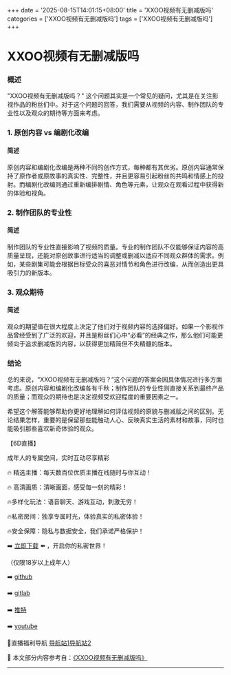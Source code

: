 +++
date = '2025-08-15T14:01:15+08:00'
title = 'XXOO视频有无删减版吗'
categories = ['XXOO视频有无删减版吗']
tags = ['XXOO视频有无删减版吗']
+++

# XXOO视频有无删减版吗

### 概述

"XXOO视频有无删减版吗？" 这个问题其实是一个常见的疑问，尤其是在关注影视作品的粉丝们中。对于这个问题的回答，我们需要从视频的内容、制作团队的专业性以及观众的期待等方面来考虑。

### 1. 原创内容 vs 编剧化改编

#### 简述
原创内容和编剧化改编是两种不同的创作方式，每种都有其优劣。原创内容通常保持了原作者或原故事的真实性、完整性，并且更容易引起粉丝的共鸣和情感上的投射。而编剧化改编则通过重新编排剧情、角色等元素，让观众在观看过程中获得新的体验和视角。

### 2. 制作团队的专业性

#### 简述
制作团队的专业性直接影响了视频的质量。专业的制作团队不仅能够保证内容的高质量呈现，还能对原创故事进行适当的调整或删减以适应不同观众群体的需求。例如，某些剧集可能会根据目标受众的喜恶对情节和角色进行改编，从而创造出更具吸引力的新版本。

### 3. 观众期待

#### 简述
观众的期望值在很大程度上决定了他们对于视频内容的选择偏好。如果一个影视作品曾经受到了广泛的欢迎，并且是粉丝们心中“必看”的经典之作，那么他们可能更倾向于追求删减版的内容，以获得更加精简但不失精髓的版本。

### 结论

总的来说，“XXOO视频有无删减版吗？”这个问题的答案会因具体情况进行多方面考虑。原创内容和编剧化改编各有千秋；制作团队的专业性则直接关系到最终产品的质量；而观众的期待也是决定视频受欢迎程度的重要因素之一。

希望这个解答能够帮助你更好地理解如何评估视频的原貌与删减版之间的区别。无论结果怎样，重要的是保留那些能触动人心、反映真实生活的素材和故事，同时也能吸引那些喜欢新奇体验的观众。

【6D直播】

 成年人的专属空间，实时互动尽享精彩

🔥 精选主播：每天数百位优质主播在线随时与你互动！

🔥 高清画质：清晰画面，感受每一刻的精彩！

🔥多样化玩法：语音聊天、游戏互动，刺激无穷！

🔥私密房间：独享专属时光，体验真实的私密体验！

🔥安全保障：隐私与数据安全，我们承诺严格保护！

➡️ [立即下载](https://down123.s3.ap-east-1.amazonaws.com/down/down.html?channelCode=blog) ⬅️ ，开启你的私密世界！

 （仅限18岁以上成年人）

➡️ [github](https://aldult-live.github.io/)

➡️ [gitlab](https://seo-09598d.gitlab.io/)

➡️ [推特](https://x.com/wegame33)

➡️ [youtube](https://www.youtube.com/@6Dlive)

🔞直播福利导航   [导航站1](https://webstack-86085a.gitlab.io/)[导航站2](https://onlygit123-2.github.io/)

📘 本文部分内容参考自：[《XXOO视频有无删减版吗》](https://webstack-hugo-9.pages.dev/)

---
